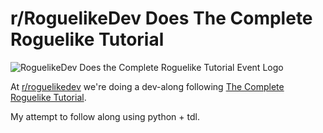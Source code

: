 # r/RoguelikeDev Does The Complete Roguelike Tutorial

![RoguelikeDev Does the Complete Roguelike Tutorial Event Logo](https://i.imgur.com/ksc9EW3.png)

At [r/roguelikedev](https://www.reddit.com/r/roguelikedev/) we're doing a dev-along following [The Complete Roguelike Tutorial](http://www.roguebasin.com/index.php?title=Complete_Roguelike_Tutorial,_using_python%2Blibtcod).

My attempt to follow along using python + tdl.
